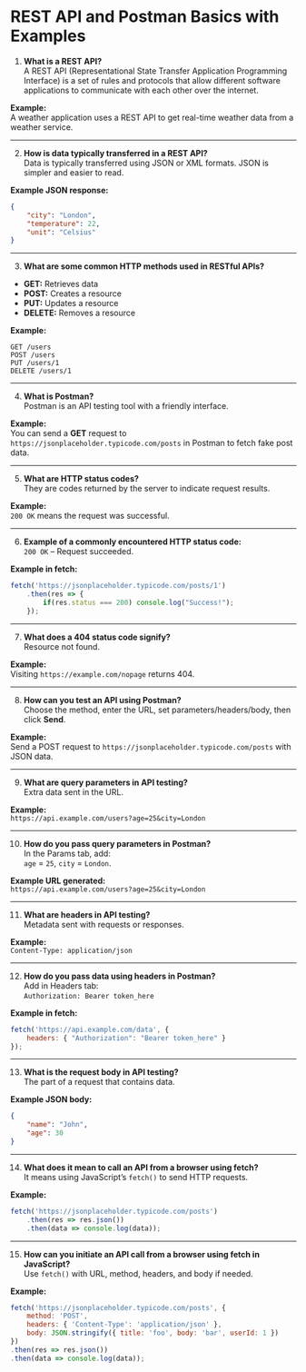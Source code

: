 # REST API and Postman Basics with Examples

1. **What is a REST API?**  
A REST API (Representational State Transfer Application Programming Interface) is a set of rules and protocols that allow different software applications to communicate with each other over the internet.  

**Example:**  
A weather application uses a REST API to get real-time weather data from a weather service.

---

2. **How is data typically transferred in a REST API?**  
Data is typically transferred using JSON or XML formats. JSON is simpler and easier to read.  

**Example JSON response:**  
```json
{
    "city": "London",
    "temperature": 22,
    "unit": "Celsius"
}
```

---

3. **What are some common HTTP methods used in RESTful APIs?**  
- **GET:** Retrieves data  
- **POST:** Creates a resource  
- **PUT:** Updates a resource  
- **DELETE:** Removes a resource  

**Example:**  
```http
GET /users
POST /users
PUT /users/1
DELETE /users/1
```

---

4. **What is Postman?**  
Postman is an API testing tool with a friendly interface.  

**Example:**  
You can send a **GET** request to `https://jsonplaceholder.typicode.com/posts` in Postman to fetch fake post data.

---

5. **What are HTTP status codes?**  
They are codes returned by the server to indicate request results.  

**Example:**  
`200 OK` means the request was successful.

---

6. **Example of a commonly encountered HTTP status code:**  
`200 OK` – Request succeeded.  

**Example in fetch:**  
```javascript
fetch('https://jsonplaceholder.typicode.com/posts/1')
    .then(res => {
        if(res.status === 200) console.log("Success!");
    });
```

---

7. **What does a 404 status code signify?**  
Resource not found.  

**Example:**  
Visiting `https://example.com/nopage` returns 404.

---

8. **How can you test an API using Postman?**  
Choose the method, enter the URL, set parameters/headers/body, then click **Send**.  

**Example:**  
Send a POST request to `https://jsonplaceholder.typicode.com/posts` with JSON data.

---

9. **What are query parameters in API testing?**  
Extra data sent in the URL.  

**Example:**  
`https://api.example.com/users?age=25&city=London`

---

10. **How do you pass query parameters in Postman?**  
In the Params tab, add:  
`age` = `25`, `city` = `London`.  

**Example URL generated:**  
`https://api.example.com/users?age=25&city=London`

---

11. **What are headers in API testing?**  
Metadata sent with requests or responses.  

**Example:**  
`Content-Type: application/json`

---

12. **How do you pass data using headers in Postman?**  
Add in Headers tab:  
`Authorization: Bearer token_here`  

**Example in fetch:**  
```javascript
fetch('https://api.example.com/data', {
    headers: { "Authorization": "Bearer token_here" }
});
```

---

13. **What is the request body in API testing?**  
The part of a request that contains data.  

**Example JSON body:**  
```json
{
    "name": "John",
    "age": 30
}
```

---

14. **What does it mean to call an API from a browser using fetch?**  
It means using JavaScript’s `fetch()` to send HTTP requests.  

**Example:**  
```javascript
fetch('https://jsonplaceholder.typicode.com/posts')
    .then(res => res.json())
    .then(data => console.log(data));
```

---

15. **How can you initiate an API call from a browser using fetch in JavaScript?**  
Use `fetch()` with URL, method, headers, and body if needed.  

**Example:**  
```javascript
fetch('https://jsonplaceholder.typicode.com/posts', {
    method: 'POST',
    headers: { 'Content-Type': 'application/json' },
    body: JSON.stringify({ title: 'foo', body: 'bar', userId: 1 })
})
.then(res => res.json())
.then(data => console.log(data));
```
